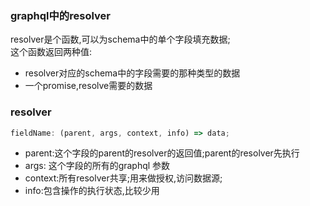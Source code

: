 ### graphql中的resolver
resolver是个函数,可以为schema中的单个字段填充数据;  
这个函数返回两种值:  
- resolver对应的schema中的字段需要的那种类型的数据  
- 一个promise,resolve需要的数据

### resolver
```js
fieldName: (parent, args, context, info) => data;
```
- parent:这个字段的parent的resolver的返回值;parent的resolver先执行
- args: 这个字段的所有的graphql 参数
- context:所有resolver共享;用来做授权,访问数据源;
- info:包含操作的执行状态,比较少用
